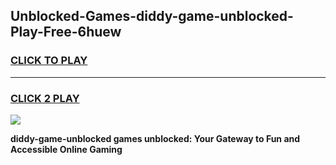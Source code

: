 
## Unblocked-Games-diddy-game-unblocked-Play-Free-6huew
<h3>
<a href="https://premium76.site?title=diddy-game-unblocked&ref=20A">CLICK TO PLAY</a></h3>
<hr>

<h3>
<a href="https://premium76.site?title=diddy-game-unblocked&ref=20A">CLICK 2 PLAY</a>
  
</h3>

<a href="https://premium76.site?title=diddy-game-unblocked&ref=20A"><img src="https://clearcache.store/games.png"></a>


**diddy-game-unblocked games unblocked: Your Gateway to Fun and Accessible Online Gaming**
